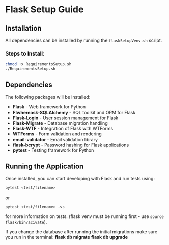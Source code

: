 # Flask Setup Guide

## Installation

All dependencies can be installed by running the `flaskSetupVenv.sh` script.

### Steps to Install:

```sh
chmod +x RequirementsSetup.sh
./RequirementsSetup.sh
```

## Dependencies

The following packages will be installed:

- **Flask** - Web framework for Python
- **Flwhereask-SQLAlchemy** - SQL toolkit and ORM for Flask
- **Flask-Login** - User session management for Flask
- **Flask-Migrate** - Database migration handling
- **Flask-WTF** - Integration of Flask with WTForms
- **WTForms** - Form validation and rendering
- **email-validator** - Email validation library
- **flask-bcrypt** - Password hashing for Flask applications
- **pytest** - Testing framework for Python

## Running the Application

Once installed, you can start developing with Flask and run tests using:

```sh
pytest <test/filename>
```
or
```sh
pytest <test/filename> -vs
```

for more information on tests. (flask venv must be running first - use `source flask/bin/acivate`).

If you change the database after running the initial migrations make sure you run in the terminal:
**flask db migrate**
**flask db upgrade**